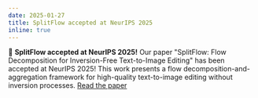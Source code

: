 ```yaml
---
date: 2025-01-27
title: SplitFlow accepted at NeurIPS 2025
inline: true
---
```


🎉 **SplitFlow accepted at NeurIPS 2025!** Our paper "SplitFlow: Flow Decomposition for Inversion-Free Text-to-Image Editing" has been accepted at NeurIPS 2025! This work presents a flow decomposition-and-aggregation framework for high-quality text-to-image editing without inversion processes. [Read the paper](https://neurips.cc/virtual/2025/poster/116281)
